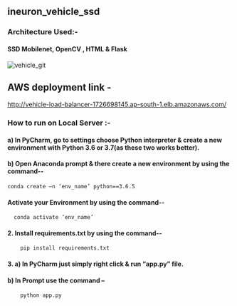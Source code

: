 ## ineuron_vehicle_ssd

### Architecture Used:-
   #### SSD Mobilenet, OpenCV , HTML & Flask

![vehicle_git](https://user-images.githubusercontent.com/52413661/133123120-080d1850-55a8-47fc-a3ed-591e4c995934.gif)


## AWS deployment link -
   http://vehicle-load-balancer-1726698145.ap-south-1.elb.amazonaws.com/

### How to run on Local Server :-
#### a) In PyCharm, go to settings choose Python interpreter & create a new environment with Python 3.6 or 3.7(as these two works better).

#### b) Open Anaconda prompt & there create a new environment by using the command--
	conda create –n ‘env_name’ python==3.6.5

#### Activate your Environment by using the command--
      conda activate ‘env_name’

#### 2. Install requirements.txt by using the command--
        pip install requirements.txt

#### 3. a) In PyCharm just simply right click & run “app.py” file.

#### b) In Prompt use the command –
        python app.py
